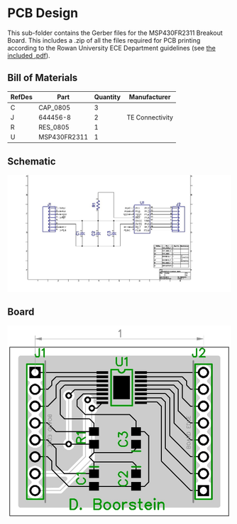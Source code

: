 # PCB Design

This sub-folder contains the Gerber files for the MSP430FR2311 Breakout Board. This includes a .zip of all the files required for PCB printing according to the Rowan University ECE Department guidelines (see [the included .pdf](https://github.com/RU09342/lab-5-sensing-the-world-around-you-glenn-dawson/blob/master/PCB%20Design/rowan_PCB.pdf)).

## Bill of Materials

| RefDes |     Part    | Quantity | Manufacturer  |
|--------|-------------|----------|---------------|
|C	 |CAP_0805     |3         |               |
|J	 |644456-8     |2         |TE Connectivity|
|R	 |RES_0805     |1	  |               |
|U	 |MSP430FR2311 |1         |               |


## Schematic

 ![Schematic](https://github.com/RU09342/lab-5-sensing-the-world-around-you-glenn-dawson/blob/master/PCB%20Design/MSP430FR2311_Schematic.jpg)

## Board

 ![Board](https://github.com/RU09342/lab-5-sensing-the-world-around-you-glenn-dawson/blob/master/PCB%20Design/board.jpg)